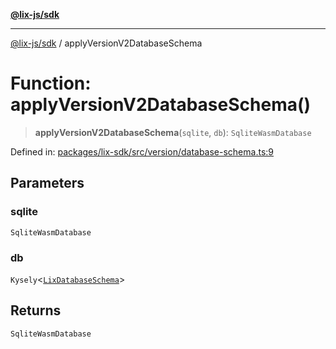 [**@lix-js/sdk**](../README.md)

***

[@lix-js/sdk](../README.md) / applyVersionV2DatabaseSchema

# Function: applyVersionV2DatabaseSchema()

> **applyVersionV2DatabaseSchema**(`sqlite`, `db`): `SqliteWasmDatabase`

Defined in: [packages/lix-sdk/src/version/database-schema.ts:9](https://github.com/opral/monorepo/blob/bc82d6c7272aa8ad8661dcf0fee644d9229ef5eb/packages/lix-sdk/src/version/database-schema.ts#L9)

## Parameters

### sqlite

`SqliteWasmDatabase`

### db

`Kysely`\<[`LixDatabaseSchema`](../type-aliases/LixDatabaseSchema.md)\>

## Returns

`SqliteWasmDatabase`
